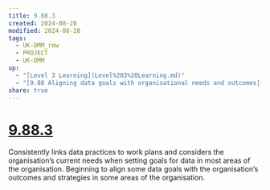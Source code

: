 ```yaml
---
title: 9.88.3
created: 2024-08-28
modified: 2024-08-28
tags:
  - UK-DMM_row
  - PROJECT
  - UK-DMM
up:
  - "[Level 3 Learning](Level%203%20Learning.md)"
  - "[9.88 Aligning data goals with organisational needs and outcomes](9.88%20Aligning%20data%20goals%20with%20organisational%20needs%20and%20outcomes.md)"
share: true
---
```

# [9.88.3](9.88.3.md)

Consistently links data practices to work plans and considers the organisation’s current needs when setting goals for data in most areas of the organisation. Beginning to align some data goals with the organisation’s outcomes and strategies in some areas of the organisation.
